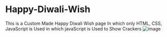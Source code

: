 # Happy-Diwali-Wish
This is a Custom Made Happy Diwali Wish page In which only HTML, CSS, JavaScript is Used in which javaScript is Used to Show Crackers
![image](https://github.com/akarshansonkar/Happy-Diwali-Wish/assets/66207403/2702fcb5-843b-4666-a469-83bbac2fb385)
